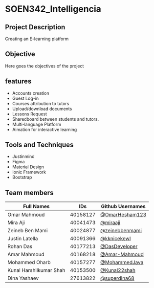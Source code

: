 # SOEN342_Intelligencia

## Project Description
Creating an E-learning platform

## Objective
Here goes the objectives of the project

## features
- Accounts creation
- Guest Log-in
- Courses attribution to tutors
- Upload/download documents
- Lessons Request  
- Sharedboard between students and tutors. 
- Multi-language Platform
- Aimation for interactive learning

## Tools and Techniques
- Justinmind <br />
- Figma <br />
- Material Design <br />
- Ionic Framework <br />
- Bootstrap <br />

## Team members
| Full Names    | IDs           |  Github Usernames |
| ------------- | ------------- | ------------- | 
| Omar Mahmoud  |   40158127    |[@OmarHesham123](https://github.com/OmarHesham123)|
| Mira Aji  |    40041473   | [@miraaji](https://github.com/miraaji) |
| Zeineb Ben Mami |   40024877    | [@zeinebbenmami ](https://github.com/zeinebbenmami) |
| Justin Latella  |   40091366    | [@kknicekewl](https://github.com/kknicekewl)|
| Rohan Das  |   40177213    | [@DasDeveloper](https://github.com/DasDeveloper) |
| Amar Mahmoud  |   40168218    | [@Amar-Mahmoud](https://github.com/Amar-Mahmoud) |
| Mohammed Oharb  |   40157277    | [@MohammedJava](https://github.com/MohammedJava) |
| Kunal Harshilkumar Shah  |    40153500   | [@Kunal22shah](https://github.com/Kunal22shah) |
| Dina Yashaev  |  27613822    | [@superdina68](https://github.com/superdina68)|
